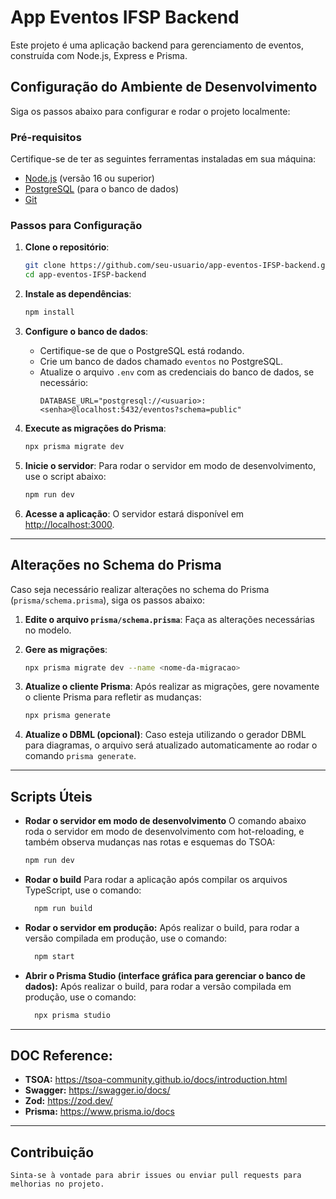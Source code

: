 # App Eventos IFSP Backend

Este projeto é uma aplicação backend para gerenciamento de eventos, construída com Node.js, Express e Prisma.

## Configuração do Ambiente de Desenvolvimento

Siga os passos abaixo para configurar e rodar o projeto localmente:

### Pré-requisitos

Certifique-se de ter as seguintes ferramentas instaladas em sua máquina:
- [Node.js](https://nodejs.org/) (versão 16 ou superior)
- [PostgreSQL](https://www.postgresql.org/) (para o banco de dados)
- [Git](https://git-scm.com/)

### Passos para Configuração

1. **Clone o repositório**:
    ```bash
    git clone https://github.com/seu-usuario/app-eventos-IFSP-backend.git
    cd app-eventos-IFSP-backend
    ```

2. **Instale as dependências**:
    ```bash
    npm install
    ```

3. **Configure o banco de dados**:
    - Certifique-se de que o PostgreSQL está rodando.
    - Crie um banco de dados chamado `eventos` no PostgreSQL.
    - Atualize o arquivo `.env` com as credenciais do banco de dados, se necessário:
      ```
      DATABASE_URL="postgresql://<usuario>:<senha>@localhost:5432/eventos?schema=public"
      ```

4. **Execute as migrações do Prisma**:
    ```bash
    npx prisma migrate dev
    ```

5. **Inicie o servidor**:
    Para rodar o servidor em modo de desenvolvimento, use o script abaixo:
    ```bash
    npm run dev
    ```

6. **Acesse a aplicação**:
    O servidor estará disponível em [http://localhost:3000](http://localhost:3000).

---

## Alterações no Schema do Prisma

Caso seja necessário realizar alterações no schema do Prisma (`prisma/schema.prisma`), siga os passos abaixo:

1. **Edite o arquivo `prisma/schema.prisma`**:
    Faça as alterações necessárias no modelo.

2. **Gere as migrações**:
    ```bash
    npx prisma migrate dev --name <nome-da-migracao>
    ```

3. **Atualize o cliente Prisma**:
    Após realizar as migrações, gere novamente o cliente Prisma para refletir as mudanças:
    ```bash
    npx prisma generate
    ```

4. **Atualize o DBML (opcional)**:
    Caso esteja utilizando o gerador DBML para diagramas, o arquivo será atualizado automaticamente ao rodar o comando `prisma generate`.

---

## Scripts Úteis

- **Rodar o servidor em modo de desenvolvimento**
  O comando abaixo roda o servidor em modo de desenvolvimento com hot-reloading, e também observa mudanças nas rotas e esquemas do TSOA:
  ```bash
  npm run dev
  ```

- **Rodar o build**
  Para rodar a aplicação após compilar os arquivos TypeScript, use o comando:
  ```bash
    npm run build
  ```     

- **Rodar o servidor em produção:**
  Após realizar o build, para rodar a versão compilada em produção, use o comando:
  ```bash
    npm start
  ```     
- **Abrir o Prisma Studio (interface gráfica para gerenciar o banco de dados):**
  Após realizar o build, para rodar a versão compilada em produção, use o comando:
  ```bash
    npx prisma studio
  ```     

---

## DOC Reference:
- **TSOA:** https://tsoa-community.github.io/docs/introduction.html
- **Swagger:** https://swagger.io/docs/
- **Zod:** https://zod.dev/
- **Prisma:** https://www.prisma.io/docs

---

## Contribuição 
    Sinta-se à vontade para abrir issues ou enviar pull requests para melhorias no projeto.